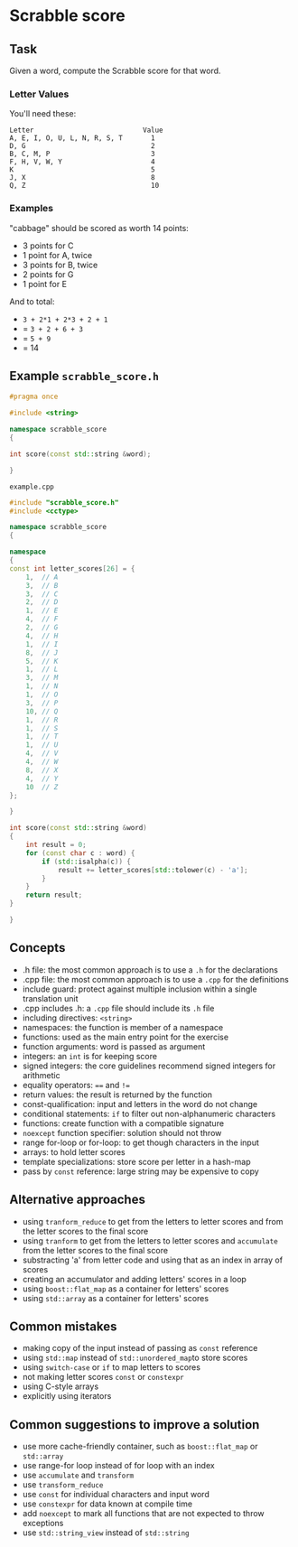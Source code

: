 # Scrabble score

## Task

Given a word, compute the Scrabble score for that word.

### Letter Values

You'll need these:

```text
Letter                           Value
A, E, I, O, U, L, N, R, S, T       1
D, G                               2
B, C, M, P                         3
F, H, V, W, Y                      4
K                                  5
J, X                               8
Q, Z                               10
```

### Examples

"cabbage" should be scored as worth 14 points:

- 3 points for C
- 1 point for A, twice
- 3 points for B, twice
- 2 points for G
- 1 point for E

And to total:

- `3 + 2*1 + 2*3 + 2 + 1`
- = `3 + 2 + 6 + 3`
- = `5 + 9`
- = 14

## Example `scrabble_score.h`

```cpp
#pragma once

#include <string>

namespace scrabble_score
{

int score(const std::string &word);

}
```

`example.cpp`

```cpp
#include "scrabble_score.h"
#include <cctype>

namespace scrabble_score
{

namespace
{
const int letter_scores[26] = {
    1,  // A
    3,  // B
    3,  // C
    2,  // D
    1,  // E
    4,  // F
    2,  // G
    4,  // H
    1,  // I
    8,  // J
    5,  // K
    1,  // L
    3,  // M
    1,  // N
    1,  // O
    3,  // P
    10, // Q
    1,  // R
    1,  // S
    1,  // T
    1,  // U
    4,  // V
    4,  // W
    8,  // X
    4,  // Y
    10  // Z
};

}

int score(const std::string &word)
{
    int result = 0;
    for (const char c : word) {
        if (std::isalpha(c)) {
            result += letter_scores[std::tolower(c) - 'a'];
        }
    }
    return result;
}

}
```

## Concepts

- .h file: the most common approach is to use a `.h` for the declarations
- .cpp file: the most common approach is to use a `.cpp` for the definitions
- include guard: protect against multiple inclusion within a single translation unit
- .cpp includes .h: a `.cpp` file should include its `.h` file
- including directives: `<string>`
- namespaces: the function is member of a namespace
- functions: used as the main entry point for the exercise
- function arguments: word is passed as argument
- integers: an `int` is for keeping score
- signed integers: the core guidelines recommend signed integers for arithmetic
- equality operators: `==` and `!=`
- return values: the result is returned by the function
- const-qualification: input and letters in the word do not change
- conditional statements: `if` to filter out non-alphanumeric characters
- functions: create function with a compatible signature
- `noexcept` function specifier: solution should not throw
- range for-loop or for-loop: to get though characters in the input
- arrays: to hold letter scores
- template specializations: store score per letter in a hash-map
- pass by `const` reference: large string may be expensive to copy

## Alternative approaches

- using `tranform_reduce` to get from the letters to letter scores and from the letter scores to the final score
- using `tranform` to get from the letters to letter scores and `accumulate` from the letter scores to the final score
- substracting 'a' from letter code and using that as an index in array of scores
- creating an accumulator and adding letters' scores in a loop
- using `boost::flat_map` as a container for letters' scores
- using `std::array` as a container for letters' scores

## Common mistakes

- making copy of the input instead of passing as `const` reference
- using `std::map` instead of `std::unordered_map`to store scores
- using `switch-case` or `if` to map letters to scores
- not making letter scores `const` or `constexpr`
- using C-style arrays
- explicitly using iterators

## Common suggestions to improve a solution

- use more cache-friendly container, such as `boost::flat_map` or `std::array`
- use range-for loop instead of for loop with an index
- use `accumulate` and `transform`
- use `transform_reduce`
- use `const` for individual characters and input word
- use `constexpr` for data known at compile time
- add `noexcept` to mark all functions that are not expected to throw exceptions
- use `std::string_view` instead of `std::string`
